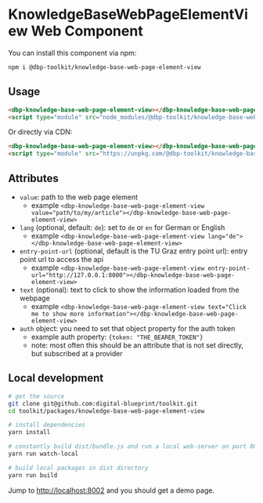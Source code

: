 # KnowledgeBaseWebPageElementView Web Component

You can install this component via npm:

```bash
npm i @dbp-toolkit/knowledge-base-web-page-element-view
```

## Usage

```html
<dbp-knowledge-base-web-page-element-view></dbp-knowledge-base-web-page-element-view>
<script type="module" src="node_modules/@dbp-toolkit/knowledge-base-web-page-element-view/dist/dbp-knowledge-base-web-page-element-view.js"></script>
```

Or directly via CDN:

```html
<dbp-knowledge-base-web-page-element-view></dbp-knowledge-base-web-page-element-view>
<script type="module" src="https://unpkg.com/@dbp-toolkit/knowledge-base-web-page-element-view@0.2.2/dist/dbp-knowledge-base-web-page-element-view.js"></script>
```

## Attributes

- `value`: path to the web page element
    - example `<dbp-knowledge-base-web-page-element-view value="path/to/my/article"></dbp-knowledge-base-web-page-element-view>`
- `lang` (optional, default: `de`): set to `de` or `en` for German or English
    - example `<dbp-knowledge-base-web-page-element-view lang="de"></dbp-knowledge-base-web-page-element-view>`
- `entry-point-url` (optional, default is the TU Graz entry point url): entry point url to access the api
    - example `<dbp-knowledge-base-web-page-element-view entry-point-url="http://127.0.0.1:8000"></dbp-knowledge-base-web-page-element-view>`
- `text` (optional): text to click to show the information loaded from the webpage
    - example `<dbp-knowledge-base-web-page-element-view text="Click me to show more information"></dbp-knowledge-base-web-page-element-view>`
- `auth` object: you need to set that object property for the auth token
    - example auth property: `{token: "THE_BEARER_TOKEN"}`
    - note: most often this should be an attribute that is not set directly, but subscribed at a provider

## Local development

```bash
# get the source
git clone git@github.com:digital-blueprint/toolkit.git
cd toolkit/packages/knowledge-base-web-page-element-view

# install dependencies
yarn install

# constantly build dist/bundle.js and run a local web-server on port 8002 
yarn run watch-local

# build local packages in dist directory
yarn run build
```

Jump to <http://localhost:8002> and you should get a demo page.
